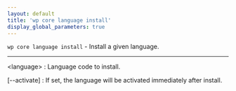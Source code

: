 ```yaml
---
layout: default
title: 'wp core language install'
display_global_parameters: true
---
```


`wp core language install` - Install a given language.

<hr />

&lt;language&gt;
: Language code to install.

[\--activate]
: If set, the language will be activated immediately after install.



